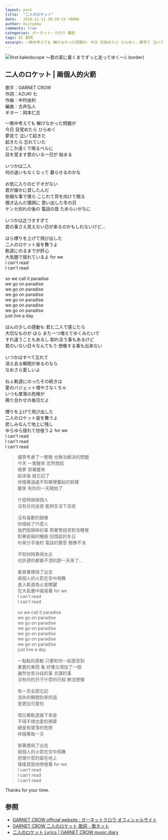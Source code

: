 ```yaml
---
layout: post
title:  "二人のロケット"
date:   2018-11-11 20:39:12 +0800
author: mistydew
comments: true
categories: ガーネット・クロウ 翻訳
tags: GC 歌詞
excerpt: 一晩中考えても 解けなかった問題が、今日 目覚めたら ひらめく。夢見て 泣いて起きた、起きたら 忘れていた。どこか遠くで鳴るベルに、目を覚ます君のいる一日が 始まる。
---
```

![first kaleidscope 〜君の家に着くまでずっと走ってゆく〜](https://raw.githubusercontent.com/mistydew/gc2/master/cover/minial/MINIAL_first%20kaleidscope%20〜君の家に着くまでずっと走ってゆく〜.jpg){:.border}

## 二人のロケット | 兩個人的火箭

歌手：GARNET CROW<br>
作詞：AZUKI 七<br>
作曲：中村由利<br>
編曲：古井弘人<br>
ギター：岡本仁志

<div class="lyric-original">
<p>
一晩中考えても 解けなかった問題が<br>
今日 目覚めたら ひらめく<br>
夢見て 泣いて起きた<br>
起きたら 忘れていた<br>
どこか遠くで鳴るベルに<br>
目を覚ます君のいる一日が 始まる<br>
<br>
いつかは二人<br>
何の迷いもなくなって 暮らせるのかな<br>
<br>
お気に入りのビデオがない<br>
君が誰かに貸したんだ<br>
些細な事で僕ら こじれて背を向けて眠る<br>
覗き込んだ寝顔に 思い出した冬の日<br>
ケンカ別れの後の 電話の音 ためらいがちに<br>
<br>
いつかは近づきすぎて<br>
君の事さえ見えない日が来るのかもしれないけど…<br>
<br>
ほら煙りを上げて飛び出した<br>
二人のロケット宙を舞うよ<br>
軌道にのるまでが肝心<br>
大気圏で揺れているよ for we<br>
I can't read<br>
I can't read<br>
<br>
so we call it paradise<br>
we go on paradise<br>
we go on paradise<br>
we go on paradise<br>
we go on paradise<br>
we go on paradise<br>
we go on paradise<br>
just live a day<br>
<br>
ほんの少しの感動も 君と二人で感じたら<br>
大切なものが ほら また一つ増えてゆくみたいで<br>
すれ違うこともあるし 馴れ合う事もあるけど<br>
君のいない日々なんてもう 想像する事も出来ない<br>
<br>
いつかはすべて忘れて<br>
消え去る瞬間が来るのなら<br>
なおさら愛しいよ<br>
<br>
ねぇ軌道にのったその続きは<br>
愛のバジェット増やさなくちゃ<br>
いつも墜落の危険が<br>
隣り合わせの毎日だよ<br>
<br>
煙りを上げて飛び出した<br>
二人のロケット宙を舞うよ<br>
悲しみなんて地上に残し<br>
ゆらゆら揺れて彷徨うよ for we<br>
I can't read<br>
I can't read<br>
I can't read
</p>
</div>

<div class="lyric-translation">
<blockquote>
儘管考慮了一整晚 也無法解決的問題<br>
今天 一覺醒來 忽然想起<br>
做夢 哭著醒來<br>
起床後 就忘記了<br>
伴隨著遠處不知哪裡響起的鈴聲<br>
醒來 有你的一天開始了<br>
<br>
什麼時候兩個人<br>
沒有任何迷惑 能夠生活下去呢<br>
<br>
沒有喜歡的錄像<br>
你借給了什麼人<br>
我們因瑣碎的事 鬧著彆扭背對背睡覺<br>
對著偷窺的睡臉 回憶起的冬日<br>
吵架分手後的 電話的聲音 猶豫不決<br>
<br>
不知何時靠得太近<br>
也許連你都看不清的那一天來了...<br>
<br>
看冒著煙飛了出去<br>
兩個人的火箭在空中飛舞<br>
進入軌道為止是關鍵<br>
在大氣層中搖晃著 for we<br>
I can't read<br>
I can't read<br>
<br>
so we call it paradise<br>
we go on paradise<br>
we go on paradise<br>
we go on paradise<br>
we go on paradise<br>
we go on paradise<br>
we go on paradise<br>
just live a day<br>
<br>
一點點的感動 只要和你一起感受到<br>
重要的東西 看 好像又增加了一個<br>
雖然也有分歧的事 合謀的事<br>
沒有你的日子什麼的已經 無法想像<br>
<br>
有一天全部忘記<br>
消失的瞬間到來的話<br>
會更加可愛的<br>
<br>
喂沿著軌道接下來是<br>
不得不增加愛的預算<br>
總是有墜落的危險<br>
伴隨著每一天<br>
<br>
冒著煙飛了出去<br>
兩個人的火箭在空中飛舞<br>
悲傷什麼的留在地上<br>
搖搖晃晃地徬徨著 for we<br>
I can't read<br>
I can't read<br>
I can't read
</blockquote>
</div>

Thanks for your time.

## 参照

* [GARNET CROW official website : ガーネットクロウ オフィシャルサイト](http://www.garnetcrow.com)
* [GARNET CROW 二人のロケット 歌詞 - 歌ネット](https://www.uta-net.com/song/20153)
* [二人のロケット Lyrics \| GARNET CROW music diary](https://mistydew.github.io/gc/lyrics/original/二人のロケット.html)
